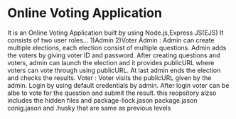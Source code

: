 # Online Voting Application

It is an Online Voting Application built by using Node.js,Express JS(EJS) It consists of two user roles... 1)Admin 2)Voter Admin : Admin can create multiple elections, each election consist of multiple questions. Admin adds the voters by giving voter ID and password. After creating questions and voters, admin can launch the election and it provides publicURL where voters can vote through using publicURL. At last admin ends the election and checks the results. Voter : Voter visits the publicURL given by the admin. Login by using default credentials by admin. After login voter can be albe to vote for the question and submit the result.
this reopsitory alzso includes the hidden files and package-llock.jason package.jason conig.jason and .husky  that are same as previous levels 
